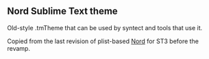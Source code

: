 ## Nord Sublime Text theme

Old-style .tmTheme that can be used by syntect and tools that use it.

Copied from the last revision of plist-based [Nord](https://github.com/arcticicestudio/nord-sublime-text) for ST3 before the revamp.
